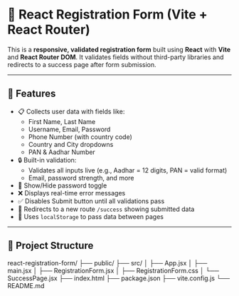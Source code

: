 # 📝 React Registration Form (Vite + React Router)

This is a **responsive, validated registration form** built using **React** with **Vite** and **React Router DOM**. It validates fields without third-party libraries and redirects to a success page after form submission.

---

## 🚀 Features

- 📋 Collects user data with fields like:
  - First Name, Last Name
  - Username, Email, Password
  - Phone Number (with country code)
  - Country and City dropdowns
  - PAN & Aadhar Number
- 🔒 Built-in validation:
  - Validates all inputs live (e.g., Aadhar = 12 digits, PAN = valid format)
  - Email, password strength, and more
- 👀 Show/Hide password toggle
- ❌ Displays real-time error messages
- ✅ Disables Submit button until all validations pass
- 🔀 Redirects to a new route `/success` showing submitted data
- 💾 Uses `localStorage` to pass data between pages

---

## 📁 Project Structure
react-registration-form/
├── public/
├── src/
│ ├── App.jsx
│ ├── main.jsx
│ ├── RegistrationForm.jsx
│ ├── RegistrationForm.css
│ └── SuccessPage.jsx
├── index.html
├── package.json
├── vite.config.js
└── README.md
